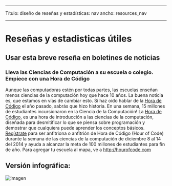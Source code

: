 * * *

Título: diseño de reseñas y estadísticas: nav ancho: resources_nav

* * *

# Reseñas y estadisticas útiles

## Usar esta breve reseña en boletines de noticias

### Lleva las Ciencias de Computación a su escuela o colegio. Empiece con una Hora de Código

Aunque las computadoras estén por todas partes, las escuelas enseñan menos ciencias de la computación hoy que hace 10 años. La buena noticia es, que estamos en vías de cambiar esto. Si haz oído hablar de la [ Hora de Código](<%= hoc_uri('/') %>) el año pasado, sabrás que hizo historia. En una semana, 15 millones de estudiantes incursionaron en la Ciencia de la Computación! La [Hora de Código](<%= hoc_uri('/') %>), es una hora de introducción a las ciencias de la computación, diseñada para desmitificar lo que se piensa sobre programación y demostrar que cualquiera puede aprender los conceptos básicos. [Regístrate](<%= hoc_uri('/') %>) para ser anfitriona o anfitrión de Hora de Código (Hour of Code) durante la semana de las ciencias de la computación de diciembre 8 al 14 del 2014 y ayuda a alcanzar la meta de 100 millones de estudiantes para fin de año. Para agregar tu escuela al mapa, ve a <http://hourofcode.com>

## Versión infográfica:

![imagen](http://code.org/images/fit-8000/Code.org_infographic.png)